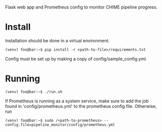 Flask web app and Prometheus config to monitor CHIME pipeline progress. 

# Install
Installation should be done in a virtual environment.
```console
(venv) foo@bar:~$ pip install -r <path-to-file>/requirements.txt
```
Config must be set up by making a copy of config/sample_config.yml.


# Running
```console
(venv) foo@bar:~$ ./run.sh
```

If Prometheus is running as a system service, make sure to add the job found in 'config/prometheus.yml' to the prometheus config file. Otherwise, run
```console
(venv) foo@bar:~$ sudo /<path-to-prometheus> --config.file=pipeline_monitor/config/prometheus.yml
